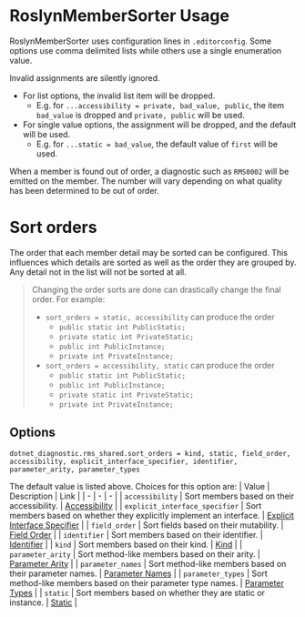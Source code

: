 # RoslynMemberSorter Usage

RoslynMemberSorter uses configuration lines in `.editorconfig`. Some options use comma delimited lists while others use a single enumeration value.

Invalid assignments are silently ignored.
- For list options, the invalid list item will be dropped.
    - E.g. for `...accessibility = private, bad_value, public`, the item `bad_value` is dropped and `private, public` will be used.
- For single value options, the assignment will be dropped, and the default will
be used.
    - E.g. for `...static = bad_value`, the default value of `first` will be used.

When a member is found out of order, a diagnostic such as `RMS0002` will be emitted on the member. The number will vary depending on what quality has been determined to be out of order.

# Sort orders

The order that each member detail may be sorted can be configured. This influences which details are sorted as well as the order they are grouped by. Any detail not in the list will not be sorted at all.

> Changing the order sorts are done can drastically change the final order. For example:
> - `sort_orders = static, accessibility` can produce the order
>     - `public static int PublicStatic;`
>     - `private static int PrivateStatic;`
>     - `public int PublicInstance;`
>     - `private int PrivateInstance;`
> - `sort_orders = accessibility, static` can produce the order
>     - `public static int PublicStatic;`
>     - `public int PublicInstance;`
>     - `private static int PrivateStatic;`
>     - `private int PrivateInstance;`

## Options

```editorconfig
dotnet_diagnostic.rms_shared.sort_orders = kind, static, field_order, accessibility, explicit_interface_specifier, identifier, parameter_arity, parameter_types
```

The default value is listed above. Choices for this option are:
| Value | Description | Link |
| - | - | - |
| `accessibility` | Sort members based on their accessibility. | [Accessibility](SortTypes/Accessibility.md) |
| `explicit_interface_specifier` | Sort members based on whether they explicitly implement an interface. | [Explicit Interface Specifier](SortTypes/ExplicitInterfaceSpecifier.md) |
| `field_order` | Sort fields based on their mutability. | [Field Order](SortTypes/FieldOrder.md) |
| `identifier` | Sort members based on their identifier. | [Identifier](SortTypes/Identifier.md) |
| `kind` | Sort members based on their kind. | [Kind](SortTypes/Kind.md) |
| `parameter_arity` | Sort method-like members based on their arity. | [Parameter Arity](SortTypes/ParameterArity.md) |
| `parameter_names` | Sort method-like members based on their parameter names. | [Parameter Names](SortTypes/ParameterNames.md) |
| `parameter_types` | Sort method-like members based on their parameter type names. | [Parameter Types](SortTypes/ParameterTypes.md) |
| `static` | Sort members based on whether they are static or instance. | [Static](SortTypes/Static.md) |
